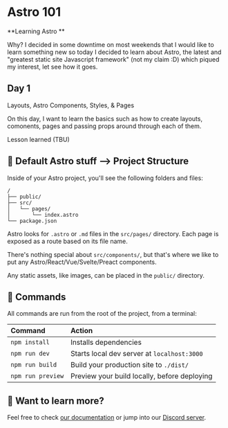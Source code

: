 # Astro 101

**Learning Astro **

Why?
I decided in some downtime on most weekends that I would like to learn something new so today I decided to learn about Astro, the latest and "greatest static site Javascript framework" (not my claim :D) which piqued my interest, let see how it goes.

## Day 1

Layouts, Astro Components, Styles, & Pages

On this day, I want to learn the basics such as how to create layouts, comonents, pages and passing props around through each of them.

Lesson learned (TBU)

## 🚀 Default Astro stuff --> Project Structure

Inside of your Astro project, you'll see the following folders and files:

```
/
├── public/
├── src/
│   └── pages/
│       └── index.astro
└── package.json
```

Astro looks for `.astro` or `.md` files in the `src/pages/` directory. Each page is exposed as a route based on its file name.

There's nothing special about `src/components/`, but that's where we like to put any Astro/React/Vue/Svelte/Preact components.

Any static assets, like images, can be placed in the `public/` directory.

## 🧞 Commands

All commands are run from the root of the project, from a terminal:

| Command           | Action                                       |
| :---------------- | :------------------------------------------- |
| `npm install`     | Installs dependencies                        |
| `npm run dev`     | Starts local dev server at `localhost:3000`  |
| `npm run build`   | Build your production site to `./dist/`      |
| `npm run preview` | Preview your build locally, before deploying |

## 👀 Want to learn more?

Feel free to check [our documentation](https://github.com/withastro/astro) or jump into our [Discord server](https://astro.build/chat).
